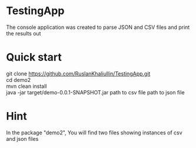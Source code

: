 # TestingApp
The console application was created to parse JSON and CSV files  and print the results out

# Quick start
git clone https://github.com/RuslanKhaliullin/TestingApp.git <br />
cd demo2 <br />
mvn clean install  <br />
java -jar target/demo-0.0.1-SNAPSHOT.jar path to csv file path to json file <br />
  
# Hint
In the package "demo2", You will find two files showing instances of csv and json files
